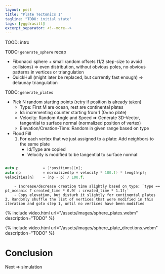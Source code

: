 ```yaml
---
layout: post
title: "Plate Tectonics 1"
tagline: "TODO: initial state"
tags: [yggdrasill]
excerpt_separator: <!--more-->
---
```


TOOD: intro

<!--more-->

TODO: `generate_sphere` recap
- Fibonacci sphere + small random offsets (1/2 step-size to avoid collisions) => even distribution, without obvious poles, no obvious patterns in vertices or triangulation 
- QuickHull (might later be replaced, but currently fast enough) => delaunay triangulation

TODO: `generate_plates`
- Pick N random starting points (retry if position is already taken)
    - Type: First M are ocean, rest are continental plates
    - Id: incrementing counter starting from 1 (0=no plate)
    - Velocity: Random Angle and Speed => Generate 3D-Vector, tangential to surface normal (normalized position of vertex)
    - Elevation/Creation-Time: Random in given range based on type
- Flood Fill
    1. For each vertex that we just assigned to a plate: Add neighbors to the same plate
        - Id/Type are copied
        - Velocity is modified to be tangential to surface normal
```cpp

auto p           = (*positions)[n];
auto np          = normalized(p + velocity * 100.f) * length(p);
velocities[n]    = (np - p) / 100.f;
```
        - Increase/decrease creation time slightly based on type: `type == pt_oceanic ? created_time * 0.9f : created_time * 1.1f;`
        - Copy elevation, but disturb it slightly for continental plates
    2. Randomly shuffle the list of vertices that were modified in this iteration and goto step 1, until no vertices have been modified

{% include video.html url="/assets/images/sphere_plates.webm" description="TODO" %}

{% include video.html url="/assets/images/sphere_plate_directions.webm" description="TODO" %}

# Conclusion
Next => simulation

